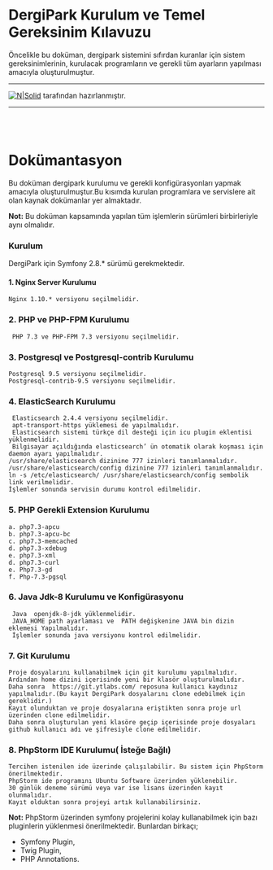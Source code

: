 # DergiPark Kurulum ve Temel Gereksinim Kılavuzu

Öncelikle bu doküman, dergipark sistemini sıfırdan kuranlar için sistem gereksinimlerinin, kurulacak programların ve gerekli tüm ayarların yapılması amacıyla oluşturulmuştur.

------
[![N|Solid](https://www.ankarateknokent.com/wp-content/uploads/2019/07/Yonca-Teknoloji-Logo.png)](https://nodesource.com/products/nsolid)
tarafından hazırlanmıştır. 

------
  <br/><br/>
# Dokümantasyon
Bu doküman dergipark kurulumu ve gerekli konfigürasyonları yapmak amacıyla oluşturulmuştur.Bu kısımda kurulan programlara ve servislere ait olan kaynak dokümanlar yer almaktadır. 

**Not:** Bu doküman kapsamında yapılan tüm işlemlerin sürümleri birbirleriyle aynı olmalıdır.

### Kurulum

DergiPark için Symfony 2.8.* sürümü gerekmektedir.
#### 1. Nginx Server Kurulumu 
    Nginx 1.10.* versiyonu seçilmelidir.
### 2. PHP ve PHP-FPM Kurulumu
     PHP 7.3 ve PHP-FPM 7.3 versiyonu seçilmelidir.
### 3. Postgresql ve Postgresql-contrib Kurulumu
    Postgresql 9.5 versiyonu seçilmelidir.
    Postgresql-contrib-9.5 versiyonu seçilmelidir.
### 4. ElasticSearch Kurulumu
     Elasticsearch 2.4.4 versiyonu seçilmelidir.
     apt-transport-https yüklemesi de yapılmalıdır.
     Elasticsearch sistemi türkçe dil desteği için icu plugin eklentisi yüklenmelidir.
     Bilgisayar açıldığında elasticsearch’ ün otomatik olarak koşması için daemon ayarı yapılmalıdır.
    /usr/share/elasticsearch dizinine 777 izinleri tanımlanmalıdır.
    /usr/share/elasticsearch/config dizinine 777 izinleri tanımlanmalıdır.
    ln -s /etc/elasticsearch/ /usr/share/elasticsearch/config sembolik link verilmelidir.
    İşlemler sonunda servisin durumu kontrol edilmelidir.

### 5. PHP Gerekli Extension Kurulumu
    a. php7.3-apcu
    b. php7.3-apcu-bc 
    c. php7.3-memcached 
    d. php7.3-xdebug
    e. php7.3-xml
    d. php7.3-curl
    e. Php7.3-gd
    f. Php-7.3-pgsql
### 6. Java Jdk-8 Kurulumu ve Konfigürasyonu
     Java  openjdk-8-jdk yüklenmelidir.
     JAVA_HOME path ayarlaması ve  PATH değişkenine JAVA bin dizin eklemesi Yapılmalıdır.
     İşlemler sonunda java versiyonu kontrol edilmelidir.
### 7. Git Kurulumu
    Proje dosyalarını kullanabilmek için git kurulumu yapılmalıdır. Ardından home dizini içerisinde yeni bir klasör oluşturulmalıdır.
    Daha sonra  https://git.ytlabs.com/ reposuna kullanıcı kaydınız yapılmalıdır.(Bu kayıt DergiPark dosyalarını clone edebilmek için gereklidir.)
    Kayıt olunduktan ve proje dosyalarına eriştikten sonra proje url üzerinden clone edilmelidir. 
    Daha sonra oluşturulan yeni klasöre geçip içerisinde proje dosyaları github kullanıcı adı ve şifresiyle clone edilmelidir.  
### 8. PhpStorm IDE Kurulumu( İsteğe Bağlı)
    Tercihen istenilen ide üzerinde çalışılabilir. Bu sistem için PhpStorm önerilmektedir. 
    PhpStorm ide programını Ubuntu Software üzerinden yüklenebilir. 
    30 günlük deneme sürümü veya var ise lisans üzerinden kayıt olunmalıdır. 
    Kayıt olduktan sonra projeyi artık kullanabilirsiniz.

**Not:** PhpStorm üzerinden symfony projelerini kolay kullanabilmek için bazı pluginlerin yüklenmesi önerilmektedir. Bunlardan birkaçı; 

* Symfony Plugin,
* Twig Plugin,
* PHP Annotations.
